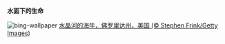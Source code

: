 
**水面下的生命**

![bing-wallpaper](https://www.bing.com/th?id=OHR.CrystalManatee_ZH-CN7547286414_1920x1080.jpg)
[水晶河的海牛，佛罗里达州，美国 (© Stephen Frink/Getty Images)](https://www.bing.com/search?q=%E6%B5%B7%E7%89%9B%E6%84%9F%E6%81%A9%E6%97%A5&amp;form=hpcapt&amp;mkt=zh-cn)
  